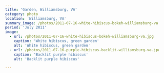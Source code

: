 ```yaml
---
title: 'Garden, Williamsburg, VA'
category: photo
location: 'Williamsburg, VA'
summary_image: /photos/2011-07-16-white-hibiscus-bokeh-williamsburg-va.jpg
period: 'July 2011'
image:
  - url: /photos/2011-07-16-white-hibiscus-bokeh-williamsburg-va.jpg
    caption: 'White hibiscus, green garden'
    alt: 'White hibiscus, green garden'
  - url: /photos/2011-07-16-purple-hibiscus-backlit-williamsburg-va.jpg
    caption: 'Backlit purple hibiscus'
    alt: 'Backlit purple hibiscus'

---
```

